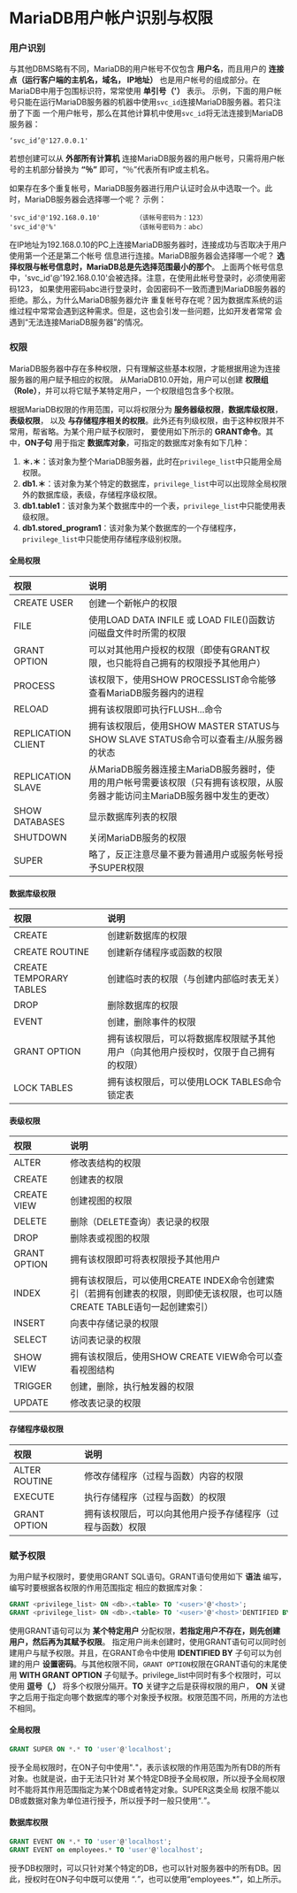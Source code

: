 MariaDB用户帐户识别与权限
============================================

### 用户识别
与其他DBMS略有不同，MariaDB的用户帐号不仅包含 **用户名**，而且用户的 **连接点（运行客户端的主机名，域名，
IP地址）** 也是用户帐号的组成部分。在MariaDB中用于包围标识符，常常使用 **单引号（'）** 表示。
示例，下面的用户帐号只能在运行MariaDB服务器的机器中使用`svc_id`连接MariaDB服务器。若只注册了下面
一个用户帐号，那么在其他计算机中使用`svc_id`将无法连接到MariaDB服务器：
```
‘svc_id’@'127.0.0.1'
```
若想创建可以从 **外部所有计算机** 连接MariaDB服务器的用户帐号，只需将用户帐号的主机部分替换为 **“％”**
即可，“％”代表所有IP或主机名。

如果存在多个重复帐号，MariaDB服务器进行用户认证时会从中选取一个。此时，MariaDB服务器会选择哪一个呢？
示例：
```
'svc_id'@'192.168.0.10'         （该帐号密码为：123）
'svc_id'@'%'                    （该帐号密码为：abc）
```
在IP地址为192.168.0.10的PC上连接MariaDB服务器时，连接成功与否取决于用户使用第一个还是第二个帐号
信息进行连接。MariaDB服务器会选择哪一个呢？ **选择权限与帐号信息时，MariaDB总是先选择范围最小的那个**。
上面两个帐号信息中，'svc_id'@'192.168.0.10'会被选择。注意，在使用此帐号登录时，必须使用密码123，
如果使用密码abc进行登录时，会因密码不一致而遭到MariaDB服务器的拒绝。那么，为什么MariaDB服务器允许
重复帐号存在呢？因为数据库系统的运维过程中常常会遇到这种需求。但是，这也会引发一些问题，比如开发者常常
会遇到“无法连接MariaDB服务器”的情况。

### 权限
MariaDB服务器中存在多种权限，只有理解这些基本权限，才能根据用途为连接服务器的用户赋予相应的权限。
从MariaDB10.0开始，用户可以创建 **权限组（Role）**，并可以将它赋予某特定用户，一个权限组包含多个权限。

根据MariaDB权限的作用范围，可以将权限分为 **服务器级权限**，**数据库级权限**，**表级权限**，
以及 **与存储程序相关的权限**。此外还有列级权限，由于这种权限并不常用，帮省略。为某个用户赋予权限时，
要使用如下所示的 **GRANT命令**。其中，**ON子句** 用于指定 **数据库对象**，可指定的数据库对象有如下几种：

1. **＊.＊**：该对象为整个MariaDB服务器，此时在`privilege_list`中只能用全局权限。
2. **db1.＊**：该对象为某个特定的数据库，`privilege_list`中可以出现除全局权限外的数据库级，表级，存储程序级权限。
3. **db1.table1**：该对象为某个数据库中的一个表，`privilege_list`中只能使用表级权限。
4. **db1.stored_program1**：该对象为某个数据库的一个存储程序，`privilege_list`中只能使用存储程序级别权限。

#### 全局权限
| 权限            | 说明            |
| :------------- | :------------- |
| CREATE USER    | 创建一个新帐户的权限|
| FILE           | 使用LOAD DATA INFILE 或 LOAD FILE()函数访问磁盘文件时所需的权限|
| GRANT OPTION   | 可以对其他用户授权的权限（即使有GRANT权限，也只能将自己拥有的权限授予其他用户）|
| PROCESS        | 该权限下，使用SHOW PROCESSLIST命令能够查看MariaDB服务器内的进程|
| RELOAD         | 拥有该权限即可执行FLUSH...命令|
| REPLICATION CLIENT| 拥有该权限后，使用SHOW MASTER STATUS与SHOW SLAVE STATUS命令可以查看主/从服务器的状态|
| REPLICATION SLAVE| 从MariaDB服务器连接主MariaDB服务器时，使用的用户帐号需要该权限（只有拥有该权限，从服务器才能访问主MariaDB服务器中发生的更改）|
| SHOW DATABASES| 显示数据库列表的权限|
| SHUTDOWN| 关闭MariaDB服务的权限|
| SUPER| 略了，反正注意尽量不要为普通用户或服务帐号授予SUPER权限|

#### 数据库级权限
| 权限            | 说明            |
| :------------- | :------------- |
| CREATE       | 创建新数据库的权限       |
| CREATE ROUTINE| 创建新存储程序或函数的权限|
| CREATE TEMPORARY TABLES| 创建临时表的权限（与创建内部临时表无关）|
| DROP| 删除数据库的权限|
| EVENT| 创建，删除事件的权限|
| GRANT OPTION| 拥有该权限后，可以将数据库权限赋予其他用户（向其他用户授权时，仅限于自己拥有的权限）|
| LOCK TABLES| 拥有该权限后，可以使用LOCK TABLES命令锁定表|

#### 表级权限
| 权限            | 说明            |
| :------------- | :------------- |
| ALTER| 修改表结构的权限|
| CREATE| 创建表的权限|
| CREATE VIEW| 创建视图的权限|
| DELETE| 删除（DELETE查询）表记录的权限|
| DROP| 删除表或视图的权限|
| GRANT OPTION| 拥有该权限即可将表权限授予其他用户|
| INDEX| 拥有该权限后，可以使用CREATE INDEX命令创建索引（若拥有创建表的权限，则即使无该权限，也可以随CREATE TABLE语句一起创建索引）|
| INSERT| 向表中存储记录的权限|
| SELECT| 访问表记录的权限|
| SHOW VIEW| 拥有该权限后，使用SHOW CREATE VIEW命令可以查看视图结构|
| TRIGGER| 创建，删除，执行触发器的权限|
| UPDATE| 修改表记录的权限|

#### 存储程序级权限
| 权限            | 说明            |
| :------------- | :------------- |
| ALTER ROUTINE| 修改存储程序（过程与函数）内容的权限|
| EXECUTE| 执行存储程序（过程与函数）的权限|
| GRANT OPTION| 拥有该权限后，可以向其他用户授予存储程序（过程与函数）权限|

### 赋予权限
为用户赋予权限时，要使用GRANT SQL语句。GRANT语句使用如下 **语法** 编写，编写时要根据各权限的作用范围指定
相应的数据库对象：
```sql
GRANT <privilege_list> ON <db>.<table> TO '<user>'@'<host>';
GRANT <privilege_list> ON <db>.<table> TO '<user>'@'<host>'DENTIFIED BY '<password>' WITH GRANT OPTION;
```
使用GRANT语句可以为 **某个特定用户** 分配权限，**若指定用户不存在，则先创建用户，然后再为其赋予权限**。
指定用户尚未创建时，使用GRANT语句可以同时创建用户与赋予权限。并且，在GRANT命令中使用 **IDENTIFIED BY**
子句可以为创建的用户 **设置密码**。与其他权限不同，`GRANT OPTION`权限在GRANT语句的末尾使用 **WITH GRANT OPTION**
子句赋予。privilege_list中同时有多个权限时，可以使用 **逗号（,）** 将多个权限分隔开。**TO** 关键字之后是获得权限的用户，
**ON** 关键字之后用于指定向哪个数据库的哪个对象授予权限。权限范围不同，所用的方法也不相同。
#### 全局权限
```sql
GRANT SUPER ON *.* TO 'user'@'localhost';
```
授予全局权限时，在ON子句中使用"*.*"，表示该权限的作用范围为所有DB的所有对象。也就是说，由于无法只针对
某个特定DB授予全局权限，所以授予全局权限时不能将其作用范围指定为某个DB或者特定对象。SUPER这类全局
权限不能以DB或数据对象为单位进行授予，所以授予时一般只使用“*.*”。
#### 数据库权限
```sql
GRANT EVENT ON *.* TO 'user'@'localhost';
GRANT EVENT on employees.* TO 'user'@'localhost';
```
授予DB权限时，可以只针对某个特定的DB，也可以针对服务器中的所有DB。因此，授权时在ON子句中既可以使用
“*.*”，也可以使用“employees.*”，如上所示。
